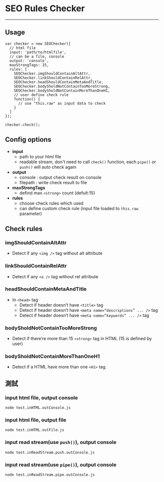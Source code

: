 # SEO Rules Checker
----

## Usage

```
var checker = new SEOChecker({
  // html file
  input: 'path/to/htmlfile',
  // can be a file, console
  output: 'console',
  maxStrongTags: 15,
  rules: [
    SEOChecker.imgShouldContainAltAttr,
    SEOChecker.linkShouldContainRelAttr,
    SEOChecker.headShouldContainMetaAndTitle,
    SEOChecker.bodySholdNotContainTooMoreStrong,
    SEOChecker.bodySholdNotContainMoreThanOneH1,
    // user define check rule
    function() {
      // use "this.raw" as input data to check
    }
  ]
});

checker.check();
```

## Config options
* __input__ 
  * path to your html file
  * readable stream, don't need to call `check()` function, each `pipe()` or `push()` will auto check again
* __output__
  * console : output check result on console
  * filepath : write check result to file
* __maxStrongTags__
  * defind max `<strong>` count (defult:15)
* __rules__
  * choose check rules which used
  * can define custom check rule (input file loaded to `this.raw` parameter)

## Check rules

### imgShouldContainAltAttr

* Detect if any `<img />` tag without alt attribute

### linkShouldContainRelAttr

* Detect if any `<a />` tag without rel attribute

### headShouldContainMetaAndTitle

* In `<head>` tag
  * Detect if header doesn’t have `<title>` tag
  * Detect if header doesn’t have `<meta name=“descriptions” ... />` tag
  * Detect if header doesn’t have `<meta name=“keywords” ... />` tag

### bodySholdNotContainTooMoreStrong

* Detect if there’re more than 15 `<strong>` tag in HTML (15 is defined by user)

### bodySholdNotContainMoreThanOneH1

* Detect if a HTML have more than one `<H1>` tag.


## 測試

### input html file, output console

````
node test.inHTML.outConsole.js
````

### input html file, output file

````
node test.inHTML.outFile.js
````

### input read stream(use `push()`), output console

````
node test.inReadStream.push.outConsole.js
````

### input read stream(use `pipe()`), output console

````
node test.inReadStream.pipe.outConsole.js
````


